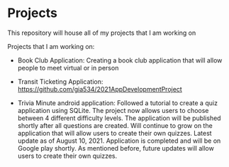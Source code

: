 # Projects
This repository will house all of my projects that I am working on


Projects that I am working on:

- Book Club Application: Creating a book club application that will allow people to meet virtual or in person

- Transit Ticketing Application: https://github.com/gia534/2021AppDevelopmentProject

- Trivia Minute android application: Followed a tutorial to create a quiz application using SQLite. The project now allows users to choose between 4 different difficulty levels. The application will be published shortly after all questions are created. Will continue to grow on the application that will allow users to create their own quizzes. Latest update as of August 10, 2021. Application is completed and will be on Google play shortly. As mentioned before, future updates will allow users to create their own quizzes. 
